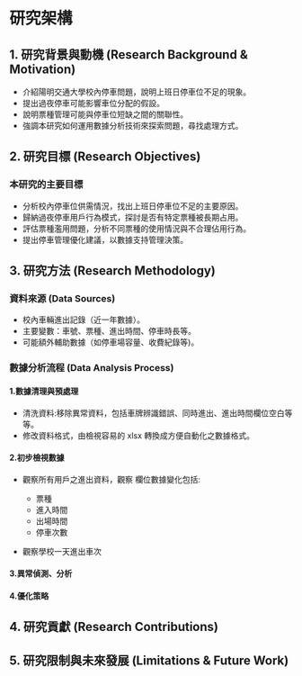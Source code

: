 # 研究架構

## 1. 研究背景與動機 (Research Background & Motivation)

- 介紹陽明交通大學校內停車問題，說明上班日停車位不足的現象。
- 提出過夜停車可能影響車位分配的假設。
- 說明票種管理可能與停車位短缺之間的關聯性。
- 強調本研究如何運用數據分析技術來探索問題，尋找處理方式。

## 2. 研究目標 (Research Objectives)

### 本研究的主要目標

- 分析校內停車位供需情況，找出上班日停車位不足的主要原因。
- 歸納過夜停車用戶行為模式，探討是否有特定票種被長期占用。
- 評估票種濫用問題，分析不同票種的使用情況與不合理佔用行為。
- 提出停車管理優化建議，以數據支持管理決策。

## 3. 研究方法 (Research Methodology)

### 資料來源 (Data Sources)

- 校內車輛進出記錄（近一年數據）。
- 主要變數：車號、票種、進出時間、停車時長等。
- 可能額外輔助數據（如停車場容量、收費紀錄等)。

### 數據分析流程 (Data Analysis Process)

#### 1.數據清理與預處理

- 清洗資料:移除異常資料，包括車牌辨識錯誤、同時進出、進出時間欄位空白等等。
- 修改資料格式，由檢視容易的 xlsx 轉換成方便自動化之數據格式。

#### 2.初步檢視數據

- 觀察所有用戶之進出資料，觀察 欄位數據變化包括:
  - 票種
  - 進入時間
  - 出場時間
  - 停車次數

- 觀察學校一天進出車次

#### 3.異常偵測、分析

#### 4.優化策略

## 4. 研究貢獻 (Research Contributions)

## 5. 研究限制與未來發展 (Limitations & Future Work)